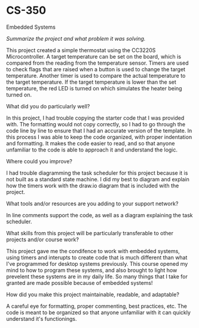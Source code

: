# CS-350
Embedded Systems

*Summarize the project and what problem it was solving.*

This project created a simple thermostat using the CC3220S Microcontroller. A target
temperature can be set on the board, which is compared from the reading from the temperature
sensor. Timers are used to check flags that are raised when a button is used to change the target
temperature. Another timer is used to compare the actual temperature to the target temperature.
If the target temperature is lower than the set temperature, the red LED is turned on which simulates
the heater being turned on.

What did you do particularly well?

In this project, I had trouble copying the starter code that I was provided with. The formatting would not
copy correctly, so I had to go through the code line by line to ensure that I had an accurate version of the template.
In this process I was able to keep the code organized, with proper indentation and formatting. It makes the code
easier to read, and so that anyone unfamiliar to the code is able to approach it and understand the logic.

Where could you improve?

I had trouble diagramming the task scheduler for this project because it is not built as a standard state machine. 
I did my best to diagram and explain how the timers work with the draw.io diagram that is included with the project.

What tools and/or resources are you adding to your support network?

In line comments support the code, as well as a diagram explaining the task scheduler. 

What skills from this project will be particularly transferable to other projects and/or course work?

This project gave me the condifence to work with embedded systems, using timers and interupts to create code 
that is much different than what I've programmed for desktop systems previously. This course opened my mind to 
how to program these systems, and also brought to light how prevelent these systems are in my daily life. So many
things that I take for granted are made possible because of embedded systems!

How did you make this project maintainable, readable, and adaptable?

A careful eye for formatting, proper commenting, best practices, etc. The code is meant to be organized
so that anyone unfamiliar with it can quickly understand it's functionings. 

